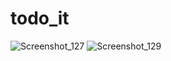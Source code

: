 # todo_it
 
![Screenshot_127](https://user-images.githubusercontent.com/39500000/151123054-492dff3c-e366-4d65-a995-9656e351d939.png)
![Screenshot_129](https://user-images.githubusercontent.com/39500000/151123055-4c954951-dec9-4c3e-b7e9-83ec8dd18342.png)
